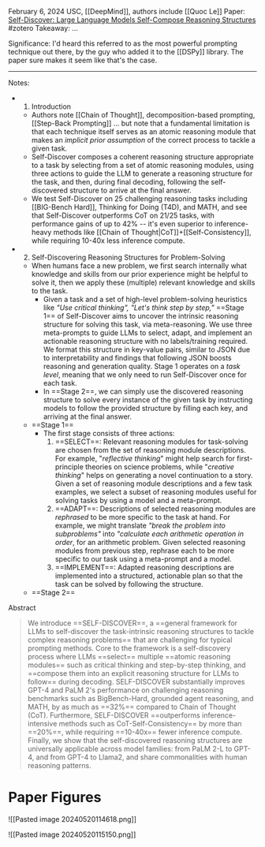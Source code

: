 February 6, 2024
USC, [[DeepMind]], authors include [[Quoc Le]]
Paper: [Self-Discover: Large Language Models Self-Compose Reasoning Structures](https://arxiv.org/abs/2402.03620)
#zotero 
Takeaway: ...

Significance: I'd heard this referred to as the most powerful prompting technique out there, by the guy who added it to the [[DSPy]] library. The paper sure makes it seem like that's the case.

---

Notes:
- 1) Introduction
	- Authors note [[Chain of Thought]], decomposition-based prompting, [[Step-Back Prompting]] ... but note that a fundamental limitation is that each technique itself serves as an atomic reasoning module that makes an *implicit prior assumption* of the correct process to tackle a given task.
	- Self-Discover composes a coherent reasoning structure appropriate to a task by selecting from a set of atomic reasoning modules, using three actions to guide the LLM to generate a reasoning structure for the task, and then, during final decoding, following the self-discovered structure to arrive at the final answer.
	- We test Self-Discover on 25 challenging reasoning tasks including [[BIG-Bench Hard]], Thinking for Doing (T4D), and MATH, and see that Self-Discover outperforms CoT on 21/25 tasks, with performance gains of up to 42% -- it's even superior to inference-heavy methods like [[Chain of Thought|CoT]]+[[Self-Consistency]], while requiring 10-40x less inference compute.
- 2) Self-Discovering Reasoning Structures for Problem-Solving
	- When humans face a new problem, we first search internally what knowledge and skills from our prior experience might be helpful to solve it, then we apply these (multiple) relevant knowledge and skills to the task.
		- Given a task and a set of high-level problem-solving heuristics like *"Use critical thinking",* *"Let's think step by step,"* ==Stage 1== of Self-Discover aims to uncover the intrinsic reasoning structure for solving this task, via meta-reasoning. We use three meta-prompts to guide LLMs to select, adapt, and implement an actionable reasoning structure with no labels/training required. We format this structure in key-value pairs, similar to JSON due to interpretability and findings that following JSON boosts reasoning and generation quality. Stage 1 operates on a *task level*, meaning that we only need to run Self-Discover once for each task.
		- In ==Stage 2==, we can simply use the discovered reasoning structure to solve every instance of the given task by instructing models to follow the provided structure by filling each key, and arriving at the final answer.
	- ==Stage 1==
		- The first stage consists of three actions:
			1. ==SELECT==: Relevant reasoning modules for task-solving are chosen from the set of reasoning module descriptions. For example, "*reflective thinking*" might help search for first-principle theories on science problems, while "*creative thinking*" helps on generating a novel continuation to a story. Given a set of reasoning module descriptions and a few task examples, we select a subset of reasoning modules useful for solving tasks by using a model and a meta-prompt.
			2. ==ADAPT==:  Descriptions of selected reasoning modules are *rephrased* to be more specific to the task at hand. For example, we might translate *"break the problem into subproblems"* into *"calculate each arithmetic operation in order*, for an arithmetic problem. Given selected reasoning modules from previous step, rephrase each to be more specific to our task using a meta-prompt and a model.
			3. ==IMPLEMENT==: Adapted reasoning descriptions are implemented into a structured, actionable plan so that the task can be solved by following the structure.
	- ==Stage 2==

Abstract
> We introduce ==SELF-DISCOVER==, a ==general framework for LLMs to self-discover the task-intrinsic reasoning structures to tackle complex reasoning problems== that are challenging for typical prompting methods. Core to the framework is a self-discovery process where LLMs ==select== multiple ==atomic reasoning modules== such as critical thinking and step-by-step thinking, and ==compose them into an explicit reasoning structure for LLMs to follow== during decoding. SELF-DISCOVER substantially improves GPT-4 and PaLM 2's performance on challenging reasoning benchmarks such as BigBench-Hard, grounded agent reasoning, and MATH, by as much as ==32%== compared to Chain of Thought (CoT). Furthermore, SELF-DISCOVER ==outperforms inference-intensive methods such as CoT-Self-Consistency== by more than ==20%==, while requiring ==10-40x== fewer inference compute. Finally, we show that the self-discovered reasoning structures are universally applicable across model families: from PaLM 2-L to GPT-4, and from GPT-4 to Llama2, and share commonalities with human reasoning patterns.

# Paper Figures
![[Pasted image 20240520114618.png]]

![[Pasted image 20240520115150.png]]

